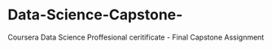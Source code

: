 # Data-Science-Capstone-
Coursera Data Science Proffesional ceritificate - Final Capstone Assignment
